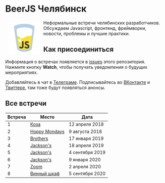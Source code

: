 # BeerJS Челябинск

<img src="https://github.com/beerjs/recife/blob/master/docs/img/icon-beerjs.png" align="left" hspace="10" vspace="6" width="20%">

Неформальные встречи челябинских разработчиков. Обсуждаем Javascript, фронтенд, фреймворки, новости, проблемы и лучшие практики.


## Как присоединиться

Информация о встречах появляется в [issues](https://github.com/beerjs/chelyabinsk/issues) этого репозитория. Нажмите кнопку **Watch**, чтобы получать уведомления о будущих мероприятиях.

Добавляйтесь в чат в [Телеграме](https://t.me/beerjs_chel). Подписывайтесь во [ВКонтакте](https://vk.com/beerjs_chel) и [Твиттере](https://twitter.com/beerjs_chel), там тоже будут появляться анонсы.

## Все встречи

Встреча | Место                                                                   | Дата
--------|-------------------------------------------------------------------------|------------------
1       | [Коза](https://github.com/beerjs/chelyabinsk/issues/1)                  | 12 апреля 2018
2       | [Hoppy Mondays](https://github.com/beerjs/chelyabinsk/issues/2)         | 9 августа 2018
3       | [Brothers](https://github.com/beerjs/chelyabinsk/issues/3)              | 17 января 2019
4       | [Jackson's](https://github.com/beerjs/chelyabinsk/issues/4)             | 18 апреля 2019
5       | [Jackson's](https://github.com/beerjs/chelyabinsk/issues/5)             | 4 сентября 2019
6       | [Jackson's](https://github.com/beerjs/chelyabinsk/issues/6)             | 9 января 2020
7       | [Zoom](https://github.com/beerjs/chelyabinsk/issues/7)                  | 2 апреля 2020
8       | [Винный шкаф](https://github.com/beerjs/chelyabinsk/issues/8)           | 5 сентября 2020

